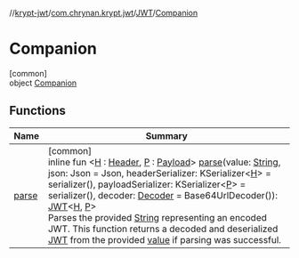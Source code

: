 //[krypt-jwt](../../../../index.md)/[com.chrynan.krypt.jwt](../../index.md)/[JWT](../index.md)/[Companion](index.md)

# Companion

[common]\
object [Companion](index.md)

## Functions

| Name | Summary |
|---|---|
| [parse](parse.md) | [common]<br>inline fun &lt;[H](parse.md) : [Header](../../-header/index.md), [P](parse.md) : [Payload](../../-payload/index.md)&gt; [parse](parse.md)(value: [String](https://kotlinlang.org/api/latest/jvm/stdlib/kotlin/-string/index.html), json: Json = Json, headerSerializer: KSerializer&lt;[H](parse.md)&gt; = serializer(), payloadSerializer: KSerializer&lt;[P](parse.md)&gt; = serializer(), decoder: [Decoder](../../../../../krypt-encoding/krypt-encoding/com.chrynan.krypt.encoding/-decoder/index.md) = Base64UrlDecoder()): [JWT](../index.md)&lt;[H](parse.md), [P](parse.md)&gt;<br>Parses the provided [String](parse.md) representing an encoded JWT. This function returns a decoded and deserialized [JWT](../index.md) from the provided [value](parse.md) if parsing was successful. |
